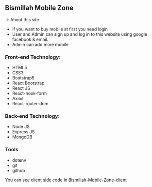 ## Bismillah Mobile Zone

 -> About this site

- If you want to buy mobile at first you need login
- User and Admin can sign up and log in to this website using google facebook & email.
- Admin can add more mobile

### Front-end Technology:

- HTML5
- CSS3
- Bootstrap5
- React Bootstrap
- React JS
- React-hook-form
- Axios
- React-router-dom

### Back-end Technology:

- Node JS
- Express JS
- MongoDB

### Tools

- dotenv
- git
- github



You can see client side code in [Bismillah-Mobile-Zone-client](https://github.com/Porgramming-Hero-web-course/full-stack-client-farhan-nahid)
